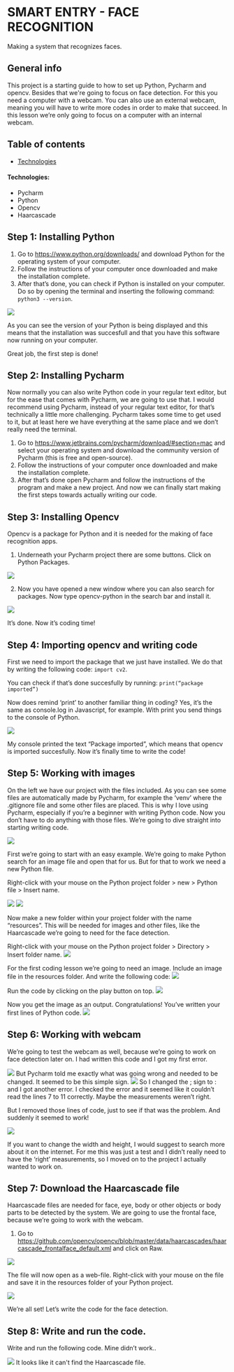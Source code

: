 # SMART ENTRY - FACE RECOGNITION

Making a system that recognizes faces.

## General info

This project is a starting guide to how to set up Python, Pycharm and opencv. Besides that we're going to focus on face detection. For this you need a computer with a webcam. You can also use an external webcam, meaning you will have to write more codes in order to make that succeed. In this lesson we’re only going to focus on a computer with an internal webcam.

## Table of contents

- [Technologies](#technologies)

#### Technologies:

- Pycharm
- Python
- Opencv
- Haarcascade

## Step 1: Installing Python

1. Go to https://www.python.org/downloads/ and download Python for the operating system of your computer.
2. Follow the instructions of your computer once downloaded and make the installation complete.
3. After that’s done, you can check if Python is installed on your computer. Do so by opening the terminal and inserting the following command: `python3 --version`.

<img src="img/1.png">

As you can see the version of your Python is being displayed and this means that the installation was succesfull and that you have this software now running on your computer.

Great job, the first step is done!

## Step 2: Installing Pycharm

Now normally you can also write Python code in your regular text editor, but for the ease that comes with Pycharm, we are going to use that. I would recommend using Pycharm, instead of your regular text editor, for that’s technically a little more challenging. Pycharm takes some time to get used to it, but at least here we have everything at the same place and we don’t really need the terminal.

1. Go to https://www.jetbrains.com/pycharm/download/#section=mac and select your operating system and download the community version of Pycharm (this is free and open-source).
2. Follow the instructions of your computer once downloaded and make the installation complete.
3. After that’s done open Pycharm and follow the instructions of the program and make a new project. And now we can finally start making the first steps towards actually writing our code.

## Step 3: Installing Opencv

Opencv is a package for Python and it is needed for the making of face recognition apps.

1. Underneath your Pycharm project there are some buttons. Click on Python Packages.

<img src="img/2.png">

2. Now you have opened a new window where you can also search for packages. Now type opencv-python in the search bar and install it.

<img src="img/3.png">

It’s done. Now it’s coding time!

## Step 4: Importing opencv and writing code

First we need to import the package that we just have installed. We do that by writing the following code: `import cv2`.

You can check if that’s done succesfully by running: `print(“package imported”)`

Now does remind ‘print’ to another familiar thing in coding? Yes, it’s the same as console.log in Javascript, for example. With print you send things to the console of Python.

<img src="img/4.png">

My console printed the text “Package imported”, which means that opencv is imported succesfully. Now it’s finally time to write the code!

## Step 5: Working with images

On the left we have our project with the files included. As you can see some files are automatically made by Pycharm, for example the ‘venv’ where the .gitignore file and some other files are placed. This is why I love using Pycharm, especially if you’re a beginner with writing Python code. Now you don’t have to do anything with those files. We’re going to dive straight into starting writing code.

<img src="img/5.png">

First we’re going to start with an easy example. We’re going to make Python search for an image file and open that for us. But for that to work we need a new Python file.

Right-click with your mouse on the Python project folder > new > Python file > Insert name.

<img src="img/6.png">
<img src="img/7.png">

Now make a new folder within your project folder with the name “resources”. This will be needed for images and other files, like the Haarcascade we’re going to need for the face detection.

Right-click with your mouse on the Python project folder > Directory > Insert folder name.
<img src="img/8.png">

For the first coding lesson we’re going to need an image. Include an image file in the resources folder. And write the following code:
<img src="img/9.png">

Run the code by clicking on the play button on top.
<img src="img/10.png">

Now you get the image as an output. Congratulations! You’ve written your first lines of Python code.
<img src="img/11.png">

## Step 6: Working with webcam

We’re going to test the webcam as well, because we’re going to work on face detection later on. I had written this code and I got my first error.

<img src="img/12.png">
But Pycharm told me exactly what was going wrong and needed to be changed. It seemed to be this simple sign.

<img src="img/13.png">
So I changed the ; sign to : and I got another error. I checked the error and it seemed like it couldn’t read the lines 7 to 11 correctly. Maybe the measurements weren’t right.

But I removed those lines of code, just to see if that was the problem. And suddenly it seemed to work!

<img src="img/14.png">

If you want to change the width and height, I would suggest to search more about it on the internet. For me this was just a test and I didn’t really need to have the ‘right’ measurements, so I moved on to the project I actually wanted to work on.

## Step 7: Download the Haarcascade file

Haarcascade files are needed for face, eye, body or other objects or body parts to be detected by the system. We are going to use the frontal face, because we’re going to work with the webcam.

1. Go to https://github.com/opencv/opencv/blob/master/data/haarcascades/haarcascade_frontalface_default.xml and click on Raw.

<img src="img/15.png">

The file will now open as a web-file. Right-click with your mouse on the file and save it in the resources folder of your Python project.

<img src="img/16.png">

We’re all set! Let’s write the code for the face detection.

## Step 8: Write and run the code.

Write and run the following code. Mine didn’t work..

<img src="img/17.png">
It looks like it can't find the Haarcascade file.
